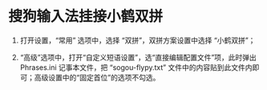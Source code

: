 # 搜狗输入法挂接小鹤双拼


1. 打开设置，“常用” 选项中，选择 “双拼”，双拼方案设置中选择 “小鹤双拼”；

2. “高级”选项中，打开“自定义短语设置”，选“直接编辑配置文件”项，此时弹出 Phrases.ini 记事本文件，把 “sogou-flypy.txt” 文件中的内容贴到此文件内即可；高级设置中的“固定首位”的选项不勾选。
